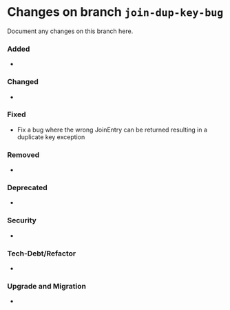 # Changes on branch `join-dup-key-bug`
Document any changes on this branch here.
### Added
- 

### Changed
- 

### Fixed
- Fix a bug where the wrong JoinEntry can be returned resulting in a duplicate key exception

### Removed
- 

### Deprecated
- 

### Security
- 

### Tech-Debt/Refactor
- 

### Upgrade and Migration
- 
